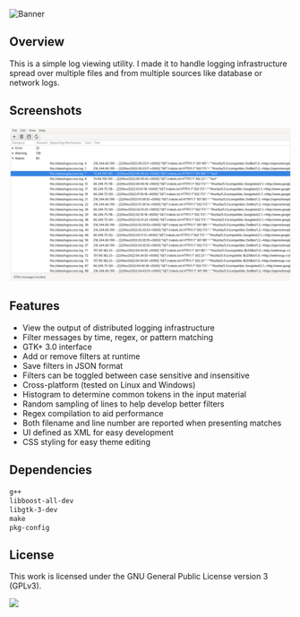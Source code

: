 ![Banner](https://s-christy.com/status-banner-service/log-viewer/banner-slim.svg)

## Overview

This is a simple log viewing utility. I made it to handle logging infrastructure
spread over multiple files and from multiple sources like database or network
logs.

## Screenshots
<p align="center">
  <img src="./res/screenshot.png" width="500" />
</p>

## Features

- View the output of distributed logging infrastructure
- Filter messages by time, regex, or pattern matching
- GTK+ 3.0 interface
- Add or remove filters at runtime
- Save filters in JSON format
- Filters can be toggled between case sensitive and insensitive
- Cross-platform (tested on Linux and Windows)
- Histogram to determine common tokens in the input material
- Random sampling of lines to help develop better filters
- Regex compilation to aid performance
- Both filename and line number are reported when presenting matches
- UI defined as XML for easy development
- CSS styling for easy theme editing

## Dependencies

```
g++
libboost-all-dev
libgtk-3-dev
make
pkg-config
```

## License

This work is licensed under the GNU General Public License version 3 (GPLv3).

[<img src="https://s-christy.com/status-banner-service/GPLv3_Logo.svg" width="150" />](https://www.gnu.org/licenses/gpl-3.0.en.html)

